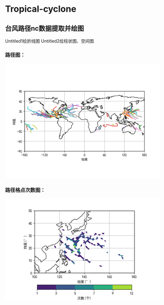 # Tropical-cyclone

## 台风路径nc数据提取并绘图
   Untitled1绘折线图
   Untitled2绘柱状图、空间图

### 路径图：
![台风路径](https://github.com/LongfeiZhan/Tropical-cyclone/blob/master/%E5%8F%B0%E9%A3%8E%E8%B7%AF%E5%BE%84.png)
### 路径格点次数图：
![台风格点次数](https://github.com/LongfeiZhan/Tropical-cyclone/blob/master/%E6%AC%A1%E6%95%B0%EF%BC%88%E6%A0%BC%E7%82%B9%EF%BC%89.png)
